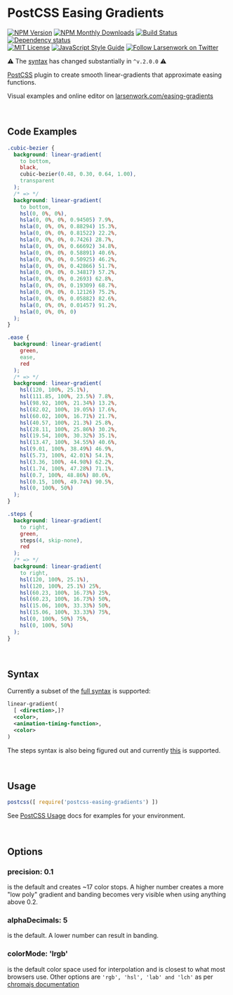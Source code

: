 # PostCSS Easing Gradients

[![NPM Version][npm-img]][npm]
[![NPM Monthly Downloads][dm-img]][npm]
[![Build Status][ci-img]][ci]
[![Dependency status][dpd-img]][dpd]
<br>
[![MIT License][mit-img]][mit]
[![JavaScript Style Guide][std-img]][std]
[![Follow Larsenwork on Twitter][twt-img]][twt]

⚠️ The [syntax](#syntax) has changed substantially in `^v.2.0.0` ⚠️

[PostCSS](https://github.com/postcss/postcss) plugin to create smooth linear-gradients that approximate easing functions.

Visual examples and online editor on [larsenwork.com/easing-gradients](https://larsenwork.com/easing-gradients/)

<br>

## Code Examples

```css
.cubic-bezier {
  background: linear-gradient(
    to bottom,
    black,
    cubic-bezier(0.48, 0.30, 0.64, 1.00),
    transparent
  );
  /* => */
  background: linear-gradient(
    to bottom,
    hsl(0, 0%, 0%),
    hsla(0, 0%, 0%, 0.94505) 7.9%,
    hsla(0, 0%, 0%, 0.88294) 15.3%,
    hsla(0, 0%, 0%, 0.81522) 22.2%,
    hsla(0, 0%, 0%, 0.7426) 28.7%,
    hsla(0, 0%, 0%, 0.66692) 34.8%,
    hsla(0, 0%, 0%, 0.58891) 40.6%,
    hsla(0, 0%, 0%, 0.50925) 46.2%,
    hsla(0, 0%, 0%, 0.42866) 51.7%,
    hsla(0, 0%, 0%, 0.34817) 57.2%,
    hsla(0, 0%, 0%, 0.2693) 62.8%,
    hsla(0, 0%, 0%, 0.19309) 68.7%,
    hsla(0, 0%, 0%, 0.12126) 75.2%,
    hsla(0, 0%, 0%, 0.05882) 82.6%,
    hsla(0, 0%, 0%, 0.01457) 91.2%,
    hsla(0, 0%, 0%, 0)
  );
}

.ease {
  background: linear-gradient(
    green,
    ease,
    red
  );
  /* => */
  background: linear-gradient(
    hsl(120, 100%, 25.1%),
    hsl(111.85, 100%, 23.5%) 7.8%,
    hsl(98.92, 100%, 21.34%) 13.2%,
    hsl(82.02, 100%, 19.05%) 17.6%,
    hsl(60.02, 100%, 16.71%) 21.7%,
    hsl(40.57, 100%, 21.3%) 25.8%,
    hsl(28.11, 100%, 25.86%) 30.2%,
    hsl(19.54, 100%, 30.32%) 35.1%,
    hsl(13.47, 100%, 34.55%) 40.6%,
    hsl(9.01, 100%, 38.49%) 46.9%,
    hsl(5.73, 100%, 42.01%) 54.1%,
    hsl(3.36, 100%, 44.98%) 62.2%,
    hsl(1.74, 100%, 47.28%) 71.1%,
    hsl(0.7, 100%, 48.86%) 80.6%,
    hsl(0.15, 100%, 49.74%) 90.5%,
    hsl(0, 100%, 50%)
  );
}

.steps {
  background: linear-gradient(
    to right,
    green,
    steps(4, skip-none),
    red
  );
  /* => */
  background: linear-gradient(
    to right,
    hsl(120, 100%, 25.1%),
    hsl(120, 100%, 25.1%) 25%,
    hsl(60.23, 100%, 16.73%) 25%,
    hsl(60.23, 100%, 16.73%) 50%,
    hsl(15.06, 100%, 33.33%) 50%,
    hsl(15.06, 100%, 33.33%) 75%,
    hsl(0, 100%, 50%) 75%,
    hsl(0, 100%, 50%)
  );
}
```

<br>

## Syntax

Currently a subset of the [full syntax](https://github.com/w3c/csswg-drafts/issues/1332#issuecomment-299990698) is supported:

```xml
linear-gradient(
  [ <direction>,]?
  <color>,
  <animation-timing-function>,
  <color>
)
```

The steps syntax is also being figured out and currently [this](https://github.com/w3c/csswg-drafts/issues/1680#issuecomment-361550637) is supported.

<br>

## Usage

```js
postcss([ require('postcss-easing-gradients') ])
```

See [PostCSS Usage](https://github.com/postcss/postcss#usage) docs for examples for your environment.

<br>

## Options

### precision: 0.1

is the default and creates ~17 color stops. A higher number creates a more "low poly" gradient and banding becomes very visible when using anything above 0.2.

### alphaDecimals: 5

is the default. A lower number can result in banding.

### colorMode: 'lrgb'

is the default color space used for interpolation and is closest to what most browsers use. Other options are `'rgb', 'hsl', 'lab' and 'lch'` as per [chromajs documentation](http://gka.github.io/chroma.js/#chroma-mix)

[ci-img]:  https://img.shields.io/travis/larsenwork/postcss-easing-gradients.svg?branch=master
[ci]:      https://travis-ci.org/larsenwork/postcss-easing-gradients
[npm-img]: https://img.shields.io/npm/v/postcss-easing-gradients.svg
[npm]:     https://www.npmjs.com/package/postcss-easing-gradients
[dm-img]:  https://img.shields.io/npm/dm/postcss-easing-gradients.svg
[dpd-img]: https://img.shields.io/david/larsenwork/postcss-easing-gradients.svg
[dpd]:     https://david-dm.org/larsenwork/postcss-easing-gradients
[std-img]: https://img.shields.io/badge/code_style-standard-brightgreen.svg
[std]:     https://standardjs.com
[mit-img]: https://img.shields.io/github/license/larsenwork/postcss-easing-gradients.svg
[mit]:     https://github.com/larsenwork/postcss-easing-gradients/blob/master/LICENSE
[twt-img]: https://img.shields.io/twitter/follow/larsenwork.svg?label=follow+larsenwork
[twt]:     https://twitter.com/larsenwork
